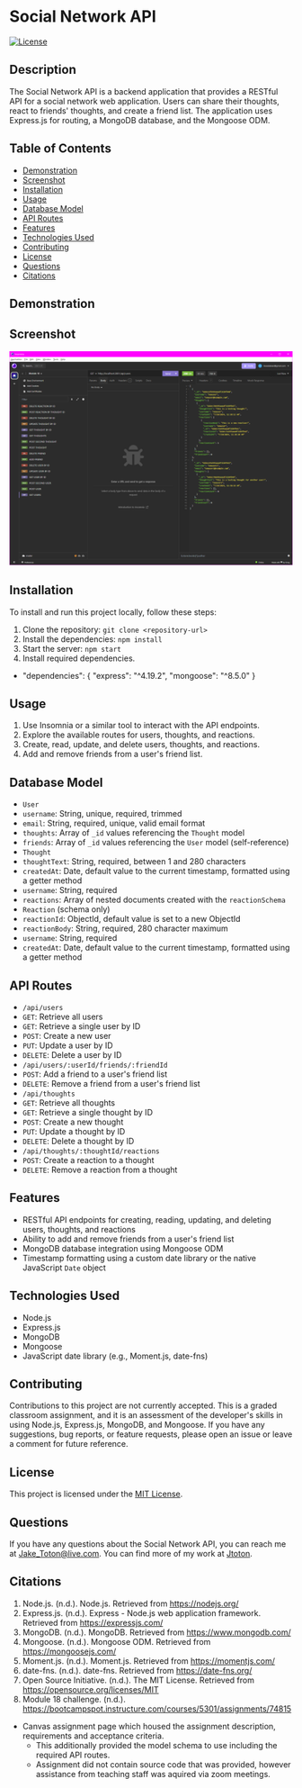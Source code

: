 # Social Network API

[![License](https://img.shields.io/badge/License-MIT-blue.svg)](https://opensource.org/licenses/MIT)

## Description

The Social Network API is a backend application that provides a RESTful API for a social network web application. Users can share their thoughts, react to friends' thoughts, and create a friend list. The application uses Express.js for routing, a MongoDB database, and the Mongoose ODM.

## Table of Contents

- [Demonstration](#demonstration)
- [Screenshot](#screenshot)
- [Installation](#installation)
- [Usage](#usage)
- [Database Model](#database-model)
- [API Routes](#api-routes)
- [Features](#features)
- [Technologies Used](#technologies-used)
- [Contributing](#contributing)
- [License](#license)
- [Questions](#questions)
- [Citations](#citations)

## Demonstration

## Screenshot

![Screenshot](/images/social-network-api.png)

## Installation

To install and run this project locally, follow these steps:

1. Clone the repository: `git clone <repository-url>`
2. Install the dependencies: `npm install`
3. Start the server: `npm start`
4. Install required dependencies.

- "dependencies": {
  "express": "^4.19.2",
  "mongoose": "^8.5.0"
  }

## Usage

1. Use Insomnia or a similar tool to interact with the API endpoints.
2. Explore the available routes for users, thoughts, and reactions.
3. Create, read, update, and delete users, thoughts, and reactions.
4. Add and remove friends from a user's friend list.

## Database Model

- `User`
- `username`: String, unique, required, trimmed
- `email`: String, required, unique, valid email format
- `thoughts`: Array of `_id` values referencing the `Thought` model
- `friends`: Array of `_id` values referencing the `User` model (self-reference)
- `Thought`
- `thoughtText`: String, required, between 1 and 280 characters
- `createdAt`: Date, default value to the current timestamp, formatted using a getter method
- `username`: String, required
- `reactions`: Array of nested documents created with the `reactionSchema`
- `Reaction` (schema only)
- `reactionId`: ObjectId, default value is set to a new ObjectId
- `reactionBody`: String, required, 280 character maximum
- `username`: String, required
- `createdAt`: Date, default value to the current timestamp, formatted using a getter method

## API Routes

- `/api/users`
- `GET`: Retrieve all users
- `GET`: Retrieve a single user by ID
- `POST`: Create a new user
- `PUT`: Update a user by ID
- `DELETE`: Delete a user by ID
- `/api/users/:userId/friends/:friendId`
- `POST`: Add a friend to a user's friend list
- `DELETE`: Remove a friend from a user's friend list
- `/api/thoughts`
- `GET`: Retrieve all thoughts
- `GET`: Retrieve a single thought by ID
- `POST`: Create a new thought
- `PUT`: Update a thought by ID
- `DELETE`: Delete a thought by ID
- `/api/thoughts/:thoughtId/reactions`
- `POST`: Create a reaction to a thought
- `DELETE`: Remove a reaction from a thought

## Features

- RESTful API endpoints for creating, reading, updating, and deleting users, thoughts, and reactions
- Ability to add and remove friends from a user's friend list
- MongoDB database integration using Mongoose ODM
- Timestamp formatting using a custom date library or the native JavaScript `Date` object

## Technologies Used

- Node.js
- Express.js
- MongoDB
- Mongoose
- JavaScript date library (e.g., Moment.js, date-fns)

## Contributing

Contributions to this project are not currently accepted. This is a graded classroom assignment, and it is an assessment of the developer's skills in using Node.js, Express.js, MongoDB, and Mongoose. If you have any suggestions, bug reports, or feature requests, please open an issue or leave a comment for future reference.

## License

This project is licensed under the [MIT License](https://opensource.org/licenses/MIT).

## Questions

If you have any questions about the Social Network API, you can reach me at Jake_Toton@live.com. You can find more of my work at [Jtoton](https://github.com/Jtoton/).

## Citations

1. Node.js. (n.d.). Node.js. Retrieved from https://nodejs.org/
2. Express.js. (n.d.). Express - Node.js web application framework. Retrieved from https://expressjs.com/
3. MongoDB. (n.d.). MongoDB. Retrieved from https://www.mongodb.com/
4. Mongoose. (n.d.). Mongoose ODM. Retrieved from https://mongoosejs.com/
5. Moment.js. (n.d.). Moment.js. Retrieved from https://momentjs.com/
6. date-fns. (n.d.). date-fns. Retrieved from https://date-fns.org/
7. Open Source Initiative. (n.d.). The MIT License. Retrieved from https://opensource.org/licenses/MIT
8. Module 18 challenge. (n.d.). https://bootcampspot.instructure.com/courses/5301/assignments/74815

- Canvas assignment page which housed the assignment description, requirements and acceptance criteria.
  - This additionally provided the model schema to use including the required API routes.
  - Assignment did not contain source code that was provided, however assistance from teaching staff was aquired via zoom meetings.
